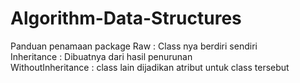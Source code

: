 # Algorithm-Data-Structures

Panduan penamaan package
Raw : Class nya berdiri sendiri <br>
Inheritance : Dibuatnya dari hasil penurunan <br>
WithoutInheritance : class lain dijadikan atribut untuk class tersebut <br>
